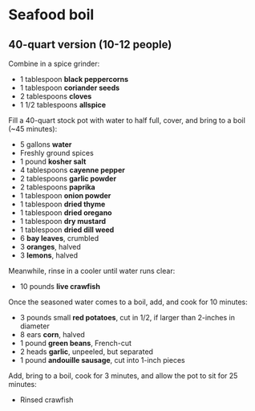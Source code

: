 # Seafood boil

## 40-quart version (10-12 people)

Combine in a spice grinder:

- 1 tablespoon **black peppercorns**
- 1 tablespoon **coriander seeds**
- 2 tablespoons **cloves**
- 1 1/2 tablespoons **allspice**

Fill a 40-quart stock pot with water to half full, cover, and bring to a boil (~45 minutes):

- 5 gallons **water**
- Freshly ground spices
- 1 pound **kosher salt**
- 4 tablespoons **cayenne pepper**
- 2 tablespoons **garlic powder**
- 2 tablespoons **paprika**
- 1 tablespoon **onion powder**
- 1 tablespoon **dried thyme**
- 1 tablespoon **dried oregano**
- 1 tablespoon **dry mustard**
- 1 tablespoon **dried dill weed**
- 6 **bay leaves**, crumbled
- 3 **oranges**, halved
- 3 **lemons**, halved

Meanwhile, rinse in a cooler until water runs clear:

- 10 pounds **live crawfish**

Once the seasoned water comes to a boil, add, and cook for 10 minutes:

- 3 pounds small **red potatoes**, cut in 1/2, if larger than 2-inches in diameter
- 8 ears **corn**, halved
- 1 pound **green beans**, French-cut
- 2 heads **garlic**, unpeeled, but separated
- 1 pound **andouille sausage**, cut into 1-inch pieces

Add, bring to a boil, cook for 3 minutes, and allow the pot to sit for 25 minutes:

- Rinsed crawfish
